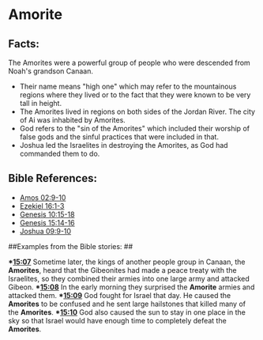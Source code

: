 # Amorite #

## Facts: ##

The Amorites were a powerful group of people who were descended from Noah's grandson Canaan.

* Their name means "high one" which may refer to the mountainous regions where they lived or to the fact that they were known to be very tall in height.
* The Amorites lived in regions on both sides of the Jordan River. The city of Ai was inhabited by Amorites.
* God refers to the "sin of the Amorites" which included their worship of false gods and the sinful practices that were included in that.
* Joshua led the Israelites in destroying the Amorites, as God had commanded them to do.

## Bible References: ##

* [Amos 02:9-10](en/tn/amo/help/02/09)
* [Ezekiel 16:1-3](en/tn/ezk/help/16/01)
* [Genesis 10:15-18](en/tn/gen/help/10/15)
* [Genesis 15:14-16](en/tn/gen/help/15/14)
* [Joshua 09:9-10](en/tn/jos/help/09/09)

##Examples from the Bible stories: ##

  __*[15:07](en/tn/obs/help/15/07)__ Sometime later, the kings of another people group in Canaan, the __Amorites__, heard that the Gibeonites had made a peace treaty with the Israelites, so they combined their armies into one large army and attacked Gibeon. 
  __*[15:08](en/tn/obs/help/15/08)__ In the early morning they surprised the __Amorite__ armies and attacked them. 
  __*[15:09](en/tn/obs/help/15/09)__ God fought for Israel that day. He caused the __Amorites__ to be confused and he sent large hailstones that killed many of the __Amorites__.
  __*[15:10](en/tn/obs/help/15/10)__ God also caused the sun to stay in one place in the sky so that Israel would have enough time to completely defeat the __Amorites__.